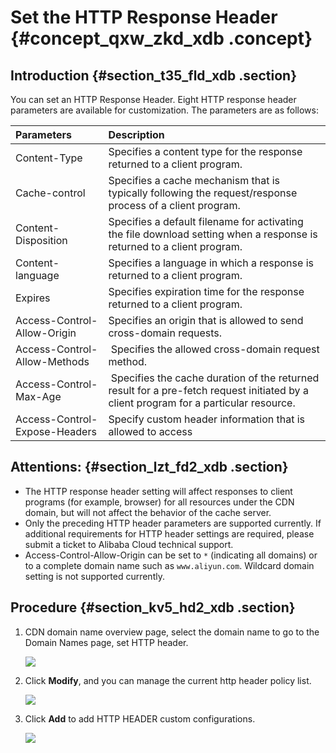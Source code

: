 # Set the HTTP Response Header {#concept_qxw_zkd_xdb .concept}

## Introduction {#section_t35_fld_xdb .section}

You can set an HTTP Response Header. Eight HTTP response header parameters are available for customization. The parameters are as follows:

|Parameters|Description|
|:---------|:----------|
|Content-Type|Specifies a content type for the response returned to a client program.|
|Cache-control|Specifies a cache mechanism that is typically following the request/response process of a client program.|
|Content-Disposition|Specifies a default filename for activating the file download setting when a response is returned to a client program.|
|Content-language|Specifies a language in which a response is returned to a client program.|
|Expires|Specifies expiration time for the response returned to a client program.|
|Access-Control-Allow-Origin|Specifies an origin that is allowed to send cross-domain requests.|
|Access-Control-Allow-Methods| Specifies the allowed cross-domain request method.|
|Access-Control-Max-Age| Specifies the cache duration of the returned result for a pre-fetch request initiated by a client program for a particular resource.|
|Access-Control-Expose-Headers|Specify custom header information that is allowed to access|

## Attentions: {#section_lzt_fd2_xdb .section}

-   The HTTP response header setting will affect responses to client programs \(for example, browser\) for all resources under the CDN domain, but will not affect the behavior of the cache server.
-   Only the preceding HTTP header parameters are supported currently. If additional requirements for HTTP header settings are required, please submit a ticket to Alibaba Cloud technical support.
-   Access-Control-Allow-Origin can be set to `*` \(indicating all domains\) or to a complete domain name such as `www.aliyun.com`. Wildcard domain setting is not supported currently.

## Procedure {#section_kv5_hd2_xdb .section}

1.  CDN domain name overview page, select the domain name to go to the Domain Names page, set HTTP header.

    ![](http://static-aliyun-doc.oss-cn-hangzhou.aliyuncs.com/assets/img/5149/3423_en-US.png)

2.  Click **Modify**, and you can manage the current http header policy list.

    ![](http://static-aliyun-doc.oss-cn-hangzhou.aliyuncs.com/assets/img/5149/3424_en-US.png)

3.  Click **Add** to add HTTP HEADER custom configurations.

    ![](http://static-aliyun-doc.oss-cn-hangzhou.aliyuncs.com/assets/img/5149/3425_en-US.png)


